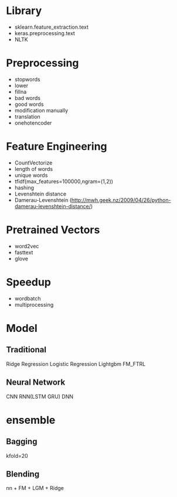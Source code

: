 # Library
- sklearn.feature_extraction.text
- keras.preprocessing.text
- NLTK

# Preprocessing
- stopwords
- lower
- fillna
- bad words
- good words
- modification manually
- translation
- onehotencoder

# Feature Engineering
- CountVectorize
- length of words
- unique words
- tfidf(max_features=100000,ngram=(1,2))
- hashing
- Levenshtein distance
- Damerau-Levenshtein
(http://mwh.geek.nz/2009/04/26/python-damerau-levenshtein-distance/)

# Pretrained Vectors
- word2vec
- fasttext
- glove

# Speedup
- wordbatch
- multiprocessing

# Model
## Traditional 
Ridge Regression
Logistic Regression
Lightgbm
FM_FTRL

## Neural Network
CNN
RNN(LSTM GRU)
DNN

# ensemble
## Bagging
kfold=20

## Blending
nn + FM + LGM + Ridge
